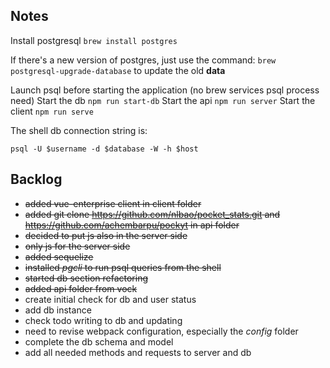 ## Notes

Install postgresql
`brew install postgres`

If there's a new version of postgres, just use the command: `brew postgresql-upgrade-database` to update the old **data**

Launch psql before starting the application (no brew services psql process need)
Start the db
`npm run start-db`
Start the api
`npm run server`
Start the client
`npm run serve`

The shell db connection string is:

```
psql -U $username -d $database -W -h $host
```

## Backlog

- ~~added vue-enterprise client in client folder~~
- ~~added git clone https://github.com/nlbao/pocket_stats.git and https://github.com/achembarpu/pockyt in api folder~~
- ~~decided to put js also in the server side~~
- ~~only js for the server side~~
- ~~added sequelize~~
- ~~installed _pgcli_ to run psql queries from the shell~~
- ~~started db section refactoring~~
- ~~added api folder from vock~~
- create initial check for db and user status
- add db instance
- check todo writing to db and updating
- need to revise webpack configuration, especially the _config_ folder
- complete the db schema and model
- add all needed methods and requests to server and db
